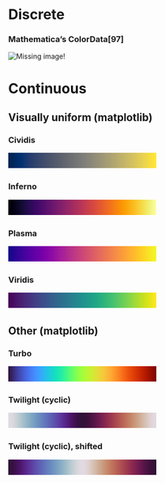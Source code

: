 Discrete
==================

### Mathematica’s ColorData[97]

![Missing image!](mathematica_ColorData97.png)

Continuous
==================



Visually uniform (matplotlib)
--------------------------------

### Cividis

![Missing image!](cividis.png)

### Inferno

![Missing image!](inferno.png)

### Plasma

![Missing image!](plasma.png)

### Viridis

![Missing image!](viridis.png)



Other (matplotlib)
--------------------------------


### Turbo

![Missing image!](turbo.png)

### Twilight (cyclic)

![Missing image!](twilight.png)

### Twilight (cyclic), shifted

![Missing image!](twilightShifted.png)
